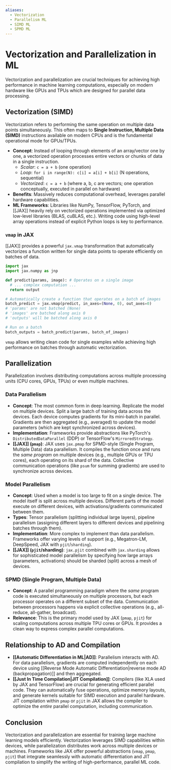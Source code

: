 ```yaml
---
aliases:
  - Vectorization
  - Parallelism ML
  - SIMD ML
  - SPMD ML
---
```


# Vectorization and Parallelization in ML

Vectorization and parallelization are crucial techniques for achieving high performance in machine learning computations, especially on modern hardware like GPUs and TPUs which are designed for parallel data processing.

## Vectorization (SIMD)

Vectorization refers to performing the same operation on multiple data points simultaneously. This often maps to **Single Instruction, Multiple Data (SIMD)** instructions available on modern CPUs and is the fundamental operational mode for GPUs/TPUs.

- **Concept**: Instead of looping through elements of an array/vector one by one, a vectorized operation processes entire vectors or chunks of data in a single instruction.
    - *Scalar*: `c = a + b` (one operation)
    - *Loop*: `for i in range(N): c[i] = a[i] + b[i]` (N operations, sequential)
    - *Vectorized*: `c = a + b` (where a, b, c are vectors; one operation conceptually, executed in parallel on hardware)
- **Benefits**: Massively reduces computational overhead, leverages parallel hardware capabilities.
- **ML Frameworks**: Libraries like NumPy, TensorFlow, PyTorch, and [[JAX]] heavily rely on vectorized operations implemented via optimized low-level libraries (BLAS, cuBLAS, etc.). Writing code using high-level array operations instead of explicit Python loops is key to performance.

### `vmap` in JAX

[[JAX]] provides a powerful `jax.vmap` transformation that automatically vectorizes a function written for single data points to operate efficiently on batches of data.

```python
import jax
import jax.numpy as jnp

def predict(params, image): # Operates on a single image
  # ... complex computation ...
  return output

# Automatically create a function that operates on a batch of images
batch_predict = jax.vmap(predict, in_axes=(None, 0), out_axes=0)
# 'params' are not batched (None)
# 'images' are batched along axis 0
# 'outputs' will be batched along axis 0

# Run on a batch
batch_outputs = batch_predict(params, batch_of_images)
```
`vmap` allows writing clean code for single examples while achieving high performance on batches through automatic vectorization.

## Parallelization

Parallelization involves distributing computations across multiple processing units (CPU cores, GPUs, TPUs) or even multiple machines.

### Data Parallelism

- **Concept**: The most common form in deep learning. Replicate the model on multiple devices. Split a large batch of training data across the devices. Each device computes gradients for its mini-batch in parallel. Gradients are then aggregated (e.g., averaged) to update the model parameters (which are kept synchronized across devices).
- **Implementation**: Frameworks provide abstractions like PyTorch's `DistributedDataParallel` (DDP) or TensorFlow's `MirroredStrategy`.
- **[[JAX]] (`pmap`)**: JAX uses `jax.pmap` for SPMD-style (Single Program, Multiple Data) data parallelism. It compiles the function once and runs the *same program* on multiple devices (e.g., multiple GPUs or TPU cores), each operating on its shard of the data. Collective communication operations (like `psum` for summing gradients) are used to synchronize across devices.

### Model Parallelism

- **Concept**: Used when a model is too large to fit on a single device. The model itself is split across multiple devices. Different parts of the model execute on different devices, with activations/gradients communicated between them.
- **Types**: Tensor parallelism (splitting individual large layers), pipeline parallelism (assigning different layers to different devices and pipelining batches through them).
- **Implementation**: More complex to implement than data parallelism. Frameworks offer varying levels of support (e.g., Megatron-LM, DeepSpeed, JAX with `pjit`/`sharding`).
- **[[JAX]] (`pjit`/sharding)**: `jax.pjit` combined with `jax.sharding` allows for sophisticated model parallelism by specifying how large arrays (parameters, activations) should be sharded (split) across a mesh of devices.

### SPMD (Single Program, Multiple Data)

- **Concept**: A parallel programming paradigm where the *same* program code is executed simultaneously on multiple processors, but each processor operates on a different subset of the data. Communication between processors happens via explicit collective operations (e.g., all-reduce, all-gather, broadcast).
- **Relevance**: This is the primary model used by JAX (`pmap`, `pjit`) for scaling computations across multiple TPU cores or GPUs. It provides a clean way to express complex parallel computations.

## Relationship to AD and Compilation

- **[[Automatic Differentiation in ML|AD]]**: Parallelism interacts with AD. For data parallelism, gradients are computed independently on each device using [[Reverse Mode Automatic Differentiation|reverse mode AD (backpropagation)]] and then aggregated.
- **[[Just In Time Compilation|JIT Compilation]]**: Compilers (like XLA used by JAX and TensorFlow) are crucial for generating efficient parallel code. They can automatically fuse operations, optimize memory layouts, and generate kernels suitable for SIMD execution and parallel hardware. JIT compilation within `pmap` or `pjit` in JAX allows the compiler to optimize the *entire* parallel computation, including communication.

## Conclusion

Vectorization and parallelization are essential for training large machine learning models efficiently. Vectorization leverages SIMD capabilities within devices, while parallelization distributes work across multiple devices or machines. Frameworks like JAX offer powerful abstractions (`vmap`, `pmap`, `pjit`) that integrate seamlessly with automatic differentiation and JIT compilation to simplify the writing of high-performance, parallel ML code. 